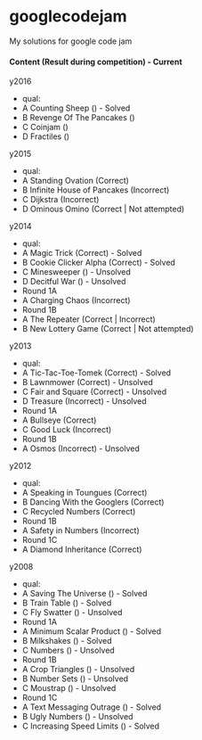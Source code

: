 # googlecodejam
My solutions for google code jam

#### Content (Result during competition) - Current

y2016
 * qual:
  * A Counting Sheep () - Solved
  * B Revenge Of The Pancakes ()
  * C Coinjam ()
  * D Fractiles ()

y2015
 * qual:
  * A Standing Ovation (Correct)
  * B Infinite House of Pancakes (Incorrect)
  * C Dijkstra (Incorrect)
  * D Ominous Omino (Correct | Not attempted)

y2014
 * qual:
  * A Magic Trick (Correct) - Solved
  * B Cookie Clicker Alpha (Correct) - Solved
  * C Minesweeper () - Unsolved
  * D Decitful War () - Unsolved
 * Round 1A
  * A Charging Chaos (Incorrect)
 * Round 1B
  * A The Repeater (Correct | Incorrect)
  * B New Lottery Game (Correct | Not attempted)

y2013
 * qual:
  * A Tic-Tac-Toe-Tomek (Correct) - Solved
  * B Lawnmower (Correct) - Unsolved
  * C Fair and Square (Correct) - Unsolved
  * D Treasure (Incorrect) - Unsolved
 * Round 1A
  * A Bullseye (Correct)
  * C Good Luck (Incorrect)
 * Round 1B
  * A Osmos (Incorrect) - Unsolved

y2012
 * qual:
  * A Speaking in Toungues (Correct)
  * B Dancing With the Googlers (Correct)
  * C Recycled Numbers (Correct)
 * Round 1B
  * A Safety in Numbers (Incorrect)
 * Round 1C
  * A Diamond Inheritance (Correct)

y2008
 * qual:
  * A Saving The Universe () - Solved
  * B Train Table () - Solved
  * C Fly Swatter () - Unsolved
 * Round 1A
  * A Minimum Scalar Product () - Solved
  * B Milkshakes () - Solved
  * C Numbers () - Unsolved
 * Round 1B
  * A Crop Triangles () - Unsolved
  * B Number Sets () - Unsolved
  * C Moustrap () - Unsolved
 * Round 1C
  * A Text Messaging Outrage () - Solved
  * B Ugly Numbers () - Unsolved
  * C Increasing Speed Limits () - Solved
